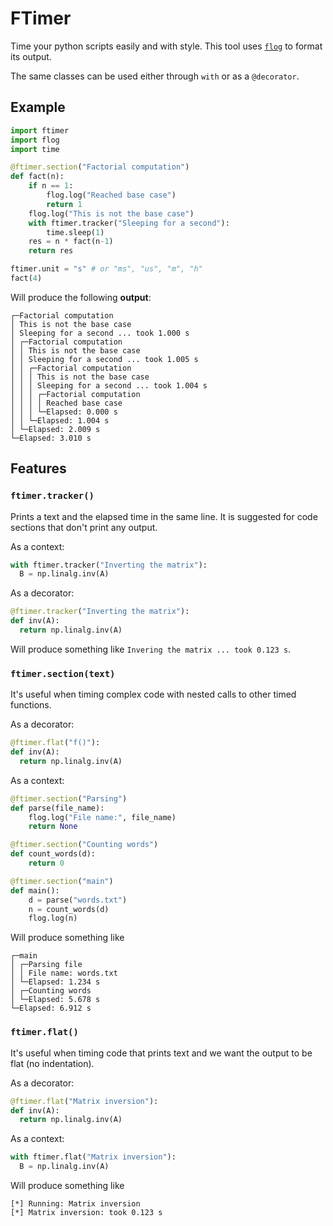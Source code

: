 # FTimer
Time your python scripts easily and with style. This tool uses [`flog`](https://github.com/fsossai/flog) to format its output.

The same classes can be used either through `with` or as a `@decorator`.

## Example

```python
import ftimer
import flog
import time

@ftimer.section("Factorial computation")
def fact(n):
    if n == 1:
        flog.log("Reached base case")
        return 1
    flog.log("This is not the base case")
    with ftimer.tracker("Sleeping for a second"):
        time.sleep(1)
    res = n * fact(n-1)
    return res

ftimer.unit = "s" # or "ms", "us", "m", "h"
fact(4)
```
Will produce the following **output**:
```
┌─Factorial computation
│ This is not the base case
│ Sleeping for a second ... took 1.000 s
│ ┌─Factorial computation
│ │ This is not the base case
│ │ Sleeping for a second ... took 1.005 s
│ │ ┌─Factorial computation
│ │ │ This is not the base case
│ │ │ Sleeping for a second ... took 1.004 s
│ │ │ ┌─Factorial computation
│ │ │ │ Reached base case
│ │ │ └─Elapsed: 0.000 s
│ │ └─Elapsed: 1.004 s
│ └─Elapsed: 2.009 s
└─Elapsed: 3.010 s
```

## Features

### `ftimer.tracker()` 
Prints a text and the elapsed time in the same line. It is suggested for code sections that don't print any output.

  As a context:
```python
with ftimer.tracker("Inverting the matrix"):
  B = np.linalg.inv(A)
```
As a decorator:
```python
@ftimer.tracker("Inverting the matrix"):
def inv(A):
  return np.linalg.inv(A)
```
Will produce something like `Invering the matrix ... took 0.123 s`.

### `ftimer.section(text)`
It's useful when timing complex code with nested calls to other timed functions.

As a decorator:
```python
@ftimer.flat("f()"):
def inv(A):
  return np.linalg.inv(A)
```
As a context:
```python
@ftimer.section("Parsing")
def parse(file_name):
    flog.log("File name:", file_name)
    return None

@ftimer.section("Counting words")
def count_words(d):
    return 0

@ftimer.section("main")
def main():
    d = parse("words.txt")
    n = count_words(d)
    flog.log(n)
```
Will produce something like
```
┌─main
│ ┌─Parsing file
│ │ File name: words.txt
│ └─Elapsed: 1.234 s
│ ┌─Counting words
│ └─Elapsed: 5.678 s
└─Elapsed: 6.912 s
```

### `ftimer.flat()`
It's useful when timing code that prints text and we want the output to be flat (no indentation).

As a decorator:
```python
@ftimer.flat("Matrix inversion"):
def inv(A):
  return np.linalg.inv(A)
```
 As a context:
```python
with ftimer.flat("Matrix inversion"):
  B = np.linalg.inv(A)
```
Will produce something like
```
[*] Running: Matrix inversion
[*] Matrix inversion: took 0.123 s
```



